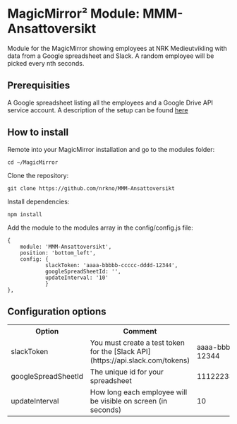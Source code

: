 # MagicMirror² Module: MMM-Ansattoversikt
Module for the MagicMirror showing employees at NRK Medieutvikling with data from a Google spreadsheet and Slack. A random employee will be picked every nth seconds.

## Prerequisities

A Google spreadsheet listing all the employees and a Google Drive API service account. A description of the setup can be found [here](https://www.twilio.com/blog/2017/03/google-spreadsheets-and-javascriptnode-js.html)

## How to install
Remote into your MagicMirror installation and go to the modules folder:

`cd ~/MagicMirror`

Clone the repository:

`git clone https://github.com/nrkno/MMM-Ansattoversikt`

Install dependencies:

`npm install`

Add the module to the modules array in the config/config.js file:

    {
    	module: 'MMM-Ansattoversikt',
    	position: 'bottom_left',
    	config: {
    			slackToken: 'aaaa-bbbbb-ccccc-dddd-12344',
    			googleSpreadSheetId: '',
    			updateInterval: '10'
    			}
    },

## Configuration options

<table style="width:100%">
	<tr>
		<th>Option</th>
		<th>Comment</th>
		<th>Default</th>
	</tr>
	<tr>
		<td>slackToken</td>
		<td>You must create a test token for the [Slack API](https://api.slack.com/tokens) </td>
		<td>aaaa-bbbbb-ccccc-dddd-12344</td>
	</tr>
	<tr>
		<td>googleSpreadSheetId</td>
		<td>The unique id for your spreadsheet</td>
		<td>11122233344aaabbbcccddd</td>
	</tr>
    <tr>
        <td>updateInterval</td>
        <td>How long each employee will be visible on screen (in seconds)</td>
        <td>10</td>
    </tr>
</table>
